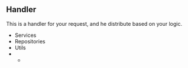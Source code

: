 ## Handler

This is a handler for your request, and he distribute based on your logic.
 - Services
 - Repositories
 - Utils
 - *